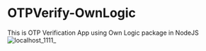 # OTPVerify-OwnLogic
This is OTP Verification App using Own Logic package in NodeJS
![localhost_1111_](https://user-images.githubusercontent.com/31858286/57970820-d7489880-79a3-11e9-8241-9a6d2cda2447.png)
